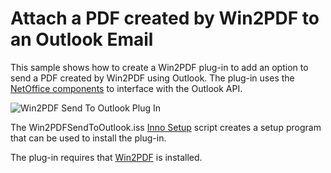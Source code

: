 # Attach a PDF created by Win2PDF to an Outlook Email   

This sample shows how to create a Win2PDF plug-in to add an option to send a PDF created by Win2PDF using Outlook.  The plug-in uses the [NetOffice components](https://github.com/NetOfficeFw/NetOffice) to interface with the Outlook API.

![Win2PDF Send To Outlook Plug In](https://www.win2pdf.com/assets/images/win2pdf/plug-in/win2pdf-send-to-outlook-plug-in.png)

The Win2PDFSendToOutlook.iss [Inno Setup](https://jrsoftware.org/isinfo.php) script creates a setup program that can be used to install the plug-in.

The plug-in requires that [Win2PDF](https://www.win2pdf.com/download/download.htm) is installed.
